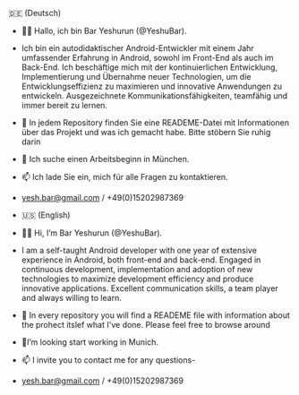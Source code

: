 🇩🇪 (Deutsch)
- 👋🏼 Hallo, ich bin Bar Yeshurun (@YeshuBar).
- Ich bin ein autodidaktischer Android-Entwickler mit einem Jahr umfassender Erfahrung in Android, sowohl im Front-End als auch im Back-End.
  Ich beschäftige mich mit der kontinuierlichen Entwicklung, Implementierung und Übernahme neuer Technologien, 
  um die Entwicklungseffizienz zu maximieren und innovative Anwendungen zu entwickeln. 
  Ausgezeichnete Kommunikationsfähigkeiten, teamfähig und immer bereit zu lernen.

- 🌱 In jedem Repository finden Sie eine READEME-Datei mit Informationen über das Projekt und was ich gemacht habe. Bitte stöbern Sie ruhig darin
- 🤝 Ich suche einen Arbeitsbeginn in München.
- 📫 Ich lade Sie ein, mich für alle Fragen zu kontaktieren.
- yesh.bar@gmail.com   / +49(0)15202987369

- 🇺🇸 (English)
- 👋🏼 Hi, I’m Bar Yeshurun (@YeshuBar).
- I am a self-taught Android developer with one year of extensive experience in Android, both front-end and back-end.
  Engaged in continuous development, implementation and adoption of new technologies to maximize development efficiency and produce innovative applications. 
  Excellent communication skills, a team player and always willing to learn.

- 🌱 In every repository you will find a READEME file with information about the prohect itslef what I've done. Please feel free to browse around
- 🤝I’m looking start working in Munich.
- 📫 I invite you to contact me for any questions-
- yesh.bar@gmail.com   / +49(0)15202987369

